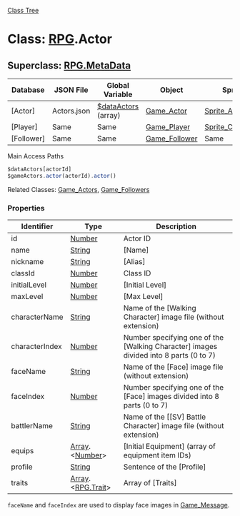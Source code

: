 [Class Tree](index.md)

# Class: [RPG](RPG.md).Actor

## Superclass: [RPG.MetaData](RPG.MetaData.md)

| Database   | JSON File     | Global Variable                                 | Object                 | Sprite                        |
|------------|----------------|------------------------------------------------|------------------------|-------------------------------|
| [Actor]    | Actors.json    | [$dataActors](global.md#dataactors-arrayrpgactor) (array) | [Game_Actor](Game_Actor.md) | [Sprite_Actor](Sprite_Actor.md) |
| [Player]   | Same           | Same                                           | [Game_Player](Game_Player.md) | [Sprite_Character](Sprite_Character.md) | 
| [Follower] | Same           | Same                                           | [Game_Follower](Game_Follower.md) | Same                           |

Main Access Paths
```js
$dataActors[actorId]
$gameActors.actor(actorId).actor()
```

Related Classes: [Game_Actors](Game_Actors.md), [Game_Followers](Game_Followers.md)

### Properties

| Identifier      | Type                                                 | Description                               |
|-----------------|------------------------------------------------------|-------------------------------------------|
| id              | [Number](Number.md)                                 | Actor ID                                  |
| name            | [String](String.md)                                 | [Name]                                    |
| nickname        | [String](String.md)                                 | [Alias]                                   |
| classId         | [Number](Number.md)                                 | Class ID                                  |
| initialLevel    | [Number](Number.md)                                 | [Initial Level]                           |
| maxLevel        | [Number](Number.md)                                 | [Max Level]                               |
| characterName   | [String](String.md)                                 | Name of the [Walking Character] image file (without extension) |
| characterIndex  | [Number](Number.md)                                 | Number specifying one of the [Walking Character] images divided into 8 parts (0 to 7) |
| faceName        | [String](String.md)                                 | Name of the [Face] image file (without extension) |
| faceIndex       | [Number](Number.md)                                 | Number specifying one of the [Face] images divided into 8 parts (0 to 7) |
| battlerName     | [String](String.md)                                 | Name of the [[SV] Battle Character] image file (without extension) |
| equips          | [Array](Array.md).&lt;[Number](Number.md)&gt;     | [Initial Equipment] (array of equipment item IDs) |
| profile         | [String](String.md)                                 | Sentence of the [Profile]                |
| traits          | [Array](Array.md).&lt;[RPG.Trait](RPG.Trait.md)&gt; | Array of [Traits]                        |

`faceName` and `faceIndex` are used to display face images in [Game_Message](Game_Message.md).
